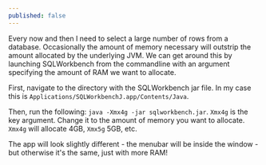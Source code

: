 ```yaml
---
published: false
---
```

Every now and then I need to select a large number of rows from a database. Occasionally the amount of memory necessary will outstrip the amount allocated by the underlying JVM. We can get around this by launching SQLWorkbench from the commandline with an argument specifying the amount of RAM we want to allocate.

First, navigate to the directory with the SQLWorkbench jar file. In my case this is `Applications/SQLWorkbenchJ.app/Contents/Java`.

Then, run the following: `java -Xmx4g -jar sqlworkbench.jar`. `Xmx4g` is the key argument. Change it to the amount of memory you want to allocate. `Xmx4g` will allocate 4GB, `Xmx5g` 5GB, etc.

The app will look slightly different - the menubar will be inside the window - but otherwise it's  the same, just with more RAM!